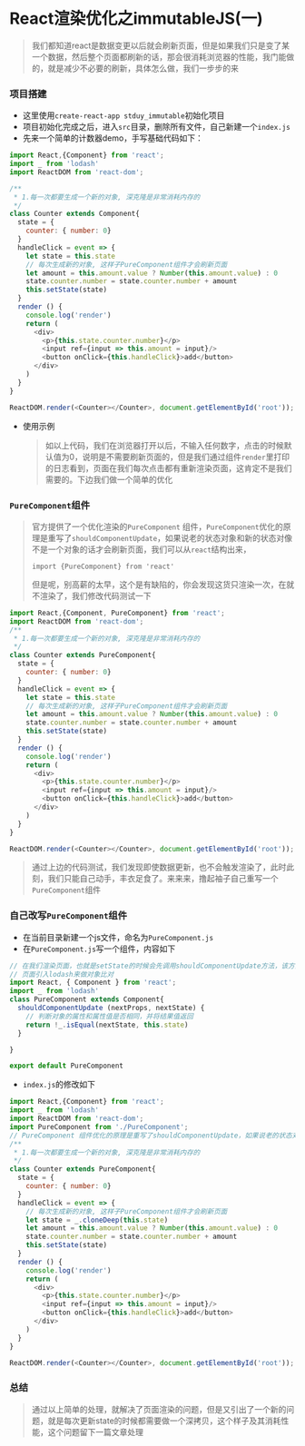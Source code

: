 # React渲染优化之immutableJS(一)

> 我们都知道react是数据变更以后就会刷新页面，但是如果我们只是变了某一个数据，然后整个页面都刷新的话，那会很消耗浏览器的性能，我门能做的，就是减少不必要的刷新，具体怎么做，我们一步步的来

### 项目搭建

- 这里使用`create-react-app stduy_immutable`初始化项目
- 项目初始化完成之后，进入`src`目录，删除所有文件，自己新建一个`index.js`
- 先来一个简单的计数器demo，手写基础代码如下：

```javascript
import React,{Component} from 'react';
import _ from 'lodash'
import ReactDOM from 'react-dom';

/**
 * 1.每一次都要生成一个新的对象, 深克隆是非常消耗内存的
 */
class Counter extends Component{
  state = {
    counter: { number: 0}
  }
  handleClick = event => {
    let state = this.state
    // 每次生成新的对象, 这样子PureComponent组件才会刷新页面
    let amount = this.amount.value ? Number(this.amount.value) : 0
    state.counter.number = state.counter.number + amount
    this.setState(state)
  }
  render () {
    console.log('render')
    return (
      <div>
        <p>{this.state.counter.number}</p>
        <input ref={input => this.amount = input}/>
        <button onClick={this.handleClick}>add</button>
      </div>
    )
  }
}

ReactDOM.render(<Counter></Counter>, document.getElementById('root'));
```

- 使用示例

  > 如以上代码，我们在浏览器打开以后，不输入任何数字，点击的时候默认值为0，说明是不需要刷新页面的，但是我们通过组件`render`里打印的日志看到，页面在我们每次点击都有重新渲染页面，这肯定不是我们需要的。下边我们做一个简单的优化

### `PureComponent`组件

> 官方提供了一个优化渲染的`PureComponent` 组件，`PureComponent`优化的原理是重写了`shouldComponentUpdate`，如果说老的状态对象和新的状态对像不是一个对象的话才会刷新页面，我们可以从`react`结构出来， 
>
> `import {PureComponent} from 'react'`
>
> 但是呢，别高薪的太早，这个是有缺陷的，你会发现这货只渲染一次，在就不渲染了，我们修改代码测试一下

```javascript
import React,{Component, PureComponent} from 'react';
import ReactDOM from 'react-dom';
/**
 * 1.每一次都要生成一个新的对象, 深克隆是非常消耗内存的
 */
class Counter extends PureComponent{
  state = {
    counter: { number: 0}
  }
  handleClick = event => {
    let state = this.state
    // 每次生成新的对象, 这样子PureComponent组件才会刷新页面
    let amount = this.amount.value ? Number(this.amount.value) : 0
    state.counter.number = state.counter.number + amount
    this.setState(state)
  }
  render () {
    console.log('render')
    return (
      <div>
        <p>{this.state.counter.number}</p>
        <input ref={input => this.amount = input}/>
        <button onClick={this.handleClick}>add</button>
      </div>
    )
  }
}

ReactDOM.render(<Counter></Counter>, document.getElementById('root'));

```

> 通过上边的代码测试，我们发现即使数据更新，也不会触发渲染了，此时此刻，我们只能自己动手，丰衣足食了。来来来，撸起袖子自己重写一个`PureComponent`组件

### 自己改写`PureComponent`组件

- 在当前目录新建一个js文件，命名为`PureComponent.js`
- 在`PureComponent.js`写一个组件，内容如下

```javascript
// 在我们渲染页面，也就是setState的时候会先调用shouldComponentUpdate方法，该方法返回一个布尔值，true的话刷新页面，false的时候不刷新页面，知道这个就很好办了，
// 页面引入lodash来做对象比对
import React, { Component } from 'react';
import _ from 'lodash'
class PureComponent extends Component{
  shouldComponentUpdate (nextProps, nextState) {
    // 判断对象的属性和属性值是否相同，并将结果值返回
    return !_.isEqual(nextState, this.state)
  }

}

export default PureComponent
```

- `index.js`的修改如下

```javascript
import React,{Component} from 'react';
import _ from 'lodash'
import ReactDOM from 'react-dom';
import PureComponent from './PureComponent';
// PureComponent 组件优化的原理是重写了shouldComponentUpdate，如果说老的状态对象昂和新的状态对戏那个不是一个对戏那个的话才会刷新页面
/**
 * 1.每一次都要生成一个新的对象, 深克隆是非常消耗内存的
 */
class Counter extends PureComponent{
  state = {
    counter: { number: 0}
  }
  handleClick = event => {
    // 每次生成新的对象, 这样子PureComponent组件才会刷新页面
    let state = _.cloneDeep(this.state)
    let amount = this.amount.value ? Number(this.amount.value) : 0
    state.counter.number = state.counter.number + amount
    this.setState(state)
  }
  render () {
    console.log('render')
    return (
      <div>
        <p>{this.state.counter.number}</p>
        <input ref={input => this.amount = input}/>
        <button onClick={this.handleClick}>add</button>
      </div>
    )
  }
}

ReactDOM.render(<Counter></Counter>, document.getElementById('root'));


```

### 总结

> 通过以上简单的处理，就解决了页面渲染的问题，但是又引出了一个新的问题，就是每次更新state的时候都需要做一个深拷贝，这个样子及其消耗性能，这个问题留下一篇文章处理



